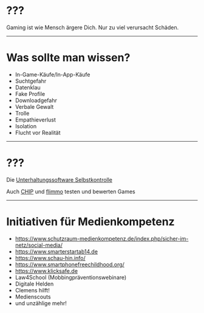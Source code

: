 # ???

Gaming ist wie Mensch ärgere Dich. Nur zu viel verursacht Schäden.

---

# Was sollte man wissen?

- In-Game-Käufe/In-App-Käufe
- Suchtgefahr
- Datenklau
- Fake Profile
- Downloadgefahr
- Verbale Gewalt 
- Trolle
- Empathieverlust
- Isolation
- Flucht vor Realität

---

# ???

Die [Unterhaltungssoftware Selbstkontrolle](https://usk.de/)

Auch [CHIP](https://chip.de) und [flimmo](https://www.flimmo.de) testen und bewerten Games

---

# Initiativen für Medienkompetenz

- https://www.schutzraum-medienkompetenz.de/index.php/sicher-im-netz/social-media/
- https://www.smarterstartab14.de
- https://www.schau-hin.info/
- https://www.smartphonefreechildhood.org/
- https://www.klicksafe.de
- Law4School (Mobbingpräventionswebinare)
- Digitale Helden
- Clemens hilft!
- Medienscouts
- und unzählige mehr!